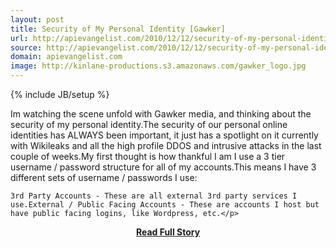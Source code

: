 ```yaml
---
layout: post
title: Security of My Personal Identity [Gawker]
url: http://apievangelist.com/2010/12/12/security-of-my-personal-identity/
source: http://apievangelist.com/2010/12/12/security-of-my-personal-identity/
domain: apievangelist.com
image: http://kinlane-productions.s3.amazonaws.com/gawker_logo.jpg
---
```

{% include JB/setup %}<p>Im watching the scene unfold with Gawker media, and thinking about the security of my personal identity.The security of our personal online identities has ALWAYS been important, it just has a spotlight on it currently with Wikileaks and all the high profile DDOS and intrusive attacks in the last couple of weeks.My first thought is how thankful I am I use a 3 tier username / password structure for all of my accounts.This means I have 3 different sets of username / passwords I use:

	3rd Party Accounts - These are all external 3rd party services I use.External / Public Facing Accounts - These are accounts I host but have public facing logins, like Wordpress, etc.</p>
<center><p><a href="http://apievangelist.com/2010/12/12/security-of-my-personal-identity/" style='padding:25px; font-sze:18px; font-weight: bold;'>Read Full Story</a></p></center>
